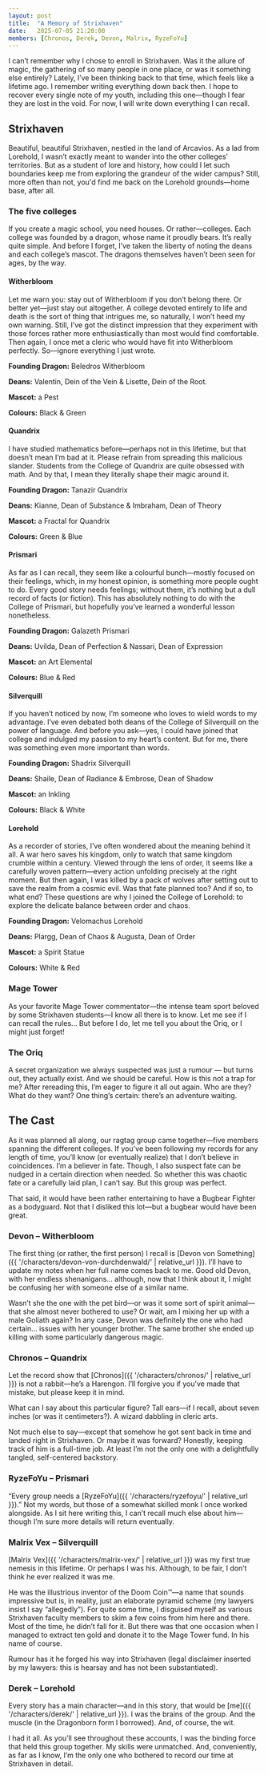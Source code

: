 ```yaml
---
layout: post
title:  "A Memory of Strixhaven"
date:   2025-07-05 21:20:00
members: [Chronos, Derek, Devon, Malrix, RyzeFoYu]
---
```


I can’t remember why I chose to enroll in Strixhaven. Was it the allure of magic, the gathering of so many people in one place, or was it something else entirely? Lately, I’ve been thinking back to that time, which feels like a lifetime ago. I remember writing everything down back then. I hope to recover every single note of my youth, including this one—though I fear they are lost in the void. For now, I will write down everything I can recall.

## Strixhaven

Beautiful, beautiful Strixhaven, nestled in the land of Arcavios. As a lad from Lorehold, I wasn’t exactly meant to wander into the other colleges’ territories. But as a student of lore and history, how could I let such boundaries keep me from exploring the grandeur of the wider campus? Still, more often than not, you'd find me back on the Lorehold grounds—home base, after all.

### The five colleges
If you create a magic school, you need houses. Or rather—colleges. Each college was founded by a dragon, whose name it proudly bears. It’s really quite simple. And before I forget, I’ve taken the liberty of noting the deans and each college’s mascot. The dragons themselves haven’t been seen for ages, by the way.

#### Witherbloom
Let me warn you: stay out of Witherbloom if you don’t belong there. Or better yet—just stay out altogether. A college devoted entirely to life and death is the sort of thing that intrigues me, so naturally, I won’t heed my own warning. Still, I’ve got the distinct impression that they experiment with those forces rather more enthusiastically than most would find comfortable. Then again, I once met a cleric who would have fit into Witherbloom perfectly. So—ignore everything I just wrote.

**Founding Dragon:** Beledros Witherbloom

**Deans:** Valentin, Dein of the Vein & Lisette, Dein of the Root.

**Mascot:** a Pest

**Colours:** Black & Green

#### Quandrix

I have studied mathematics before—perhaps not in this lifetime, but that doesn’t mean I’m bad at it. Please refrain from spreading this malicious slander. Students from the College of Quandrix are quite obsessed with math. And by that, I mean they literally shape their magic around it.

**Founding Dragon:** Tanazir Quandrix

**Deans:** Kianne, Dean of Substance & Imbraham, Dean of Theory

**Mascot:** a Fractal for Quandrix

**Colours:** Green & Blue

#### Prismari

As far as I can recall, they seem like a colourful bunch—mostly focused on their feelings, which, in my honest opinion, is something more people ought to do. Every good story needs feelings; without them, it’s nothing but a dull record of facts (or fiction). This has absolutely nothing to do with the College of Prismari, but hopefully you’ve learned a wonderful lesson nonetheless.

**Founding Dragon:** Galazeth Prismari

**Deans:** Uvilda, Dean of Perfection & Nassari, Dean of Expression

**Mascot:** an Art Elemental

**Colours:** Blue & Red

#### Silverquill
If you haven’t noticed by now, I’m someone who loves to wield words to my advantage. I’ve even debated both deans of the College of Silverquill on the power of language. And before you ask—yes, I could have joined that college and indulged my passion to my heart’s content. But for me, there was something even more important than words.

**Founding Dragon:** Shadrix Silverquill

**Deans:** Shaile, Dean of Radiance & Embrose, Dean of Shadow

**Mascot:** an Inkling

**Colours:** Black & White

#### Lorehold
As a recorder of stories, I’ve often wondered about the meaning behind it all. A war hero saves his kingdom, only to watch that same kingdom crumble within a century. Viewed through the lens of order, it seems like a carefully woven pattern—every action unfolding precisely at the right moment. But then again, I was killed by a pack of wolves after setting out to save the realm from a cosmic evil. Was that fate planned too? And if so, to what end? These questions are why I joined the College of Lorehold: to explore the delicate balance between order and chaos.

**Founding Dragon:** Velomachus Lorehold

**Deans:** Plargg, Dean of Chaos & Augusta, Dean of Order

**Mascot:** a Spirit Statue

**Colours:** White & Red

### Mage Tower
As your favorite Mage Tower commentator—the intense team sport beloved by some Strixhaven students—I know all there is to know. Let me see if I can recall the rules... But before I do, let me tell you about the Oriq, or I might just forget!

### The Oriq
A secret organization we always suspected was just a rumour — but turns out, they actually exist. And we should be careful. How is this not a trap for me? After rereading this, I’m eager to figure it all out again. Who are they? What do they want? One thing’s certain: there’s an adventure waiting.

## The Cast

As it was planned all along, our ragtag group came together—five members spanning the different colleges. If you’ve been following my records for any length of time, you’ll know (or eventually realize) that I don’t believe in coincidences. I’m a believer in fate. Though, I also suspect fate can be nudged in a certain direction when needed. So whether this was chaotic fate or a carefully laid plan, I can’t say. But this group was perfect.

That said, it would have been rather entertaining to have a Bugbear Fighter as a bodyguard. Not that I disliked this lot—but a bugbear would have been great.

### Devon – Witherbloom
The first thing (or rather, the first person) I recall is [Devon von Something]({{ '/characters/devon-von-durchdenwald/' | relative_url }}). I’ll have to update my notes when her full name comes back to me. Good old Devon, with her endless shenanigans… although, now that I think about it, I might be confusing her with someone else of a similar name.

Wasn’t she the one with the pet bird—or was it some sort of spirit animal—that she almost never bothered to use? Or wait, am I mixing her up with a male Goliath again? In any case, Devon was definitely the one who had certain… issues with her younger brother. The same brother she ended up killing with some particularly dangerous magic.

### Chronos – Quandrix
Let the record show that [Chronos]({{ '/characters/chronos/' | relative_url }}) is not a rabbit—he’s a Harengon. I’ll forgive you if you’ve made that mistake, but please keep it in mind.

What can I say about this particular figure? Tall ears—if I recall, about seven inches (or was it centimeters?). A wizard dabbling in cleric arts. 

Not much else to say—except that somehow he got sent back in time and landed right in Strixhaven. Or maybe it was forward? Honestly, keeping track of him is a full-time job. At least I’m not the only one with a delightfully tangled, self-centered backstory.

### RyzeFoYu – Prismari
“Every group needs a [RyzeFoYu]({{ '/characters/ryzefoyu/' | relative_url }}).” Not my words, but those of a somewhat skilled monk I once worked alongside. As I sit here writing this, I can’t recall much else about him—though I’m sure more details will return eventually.

### Malrix Vex – Silverquill
[Malrix Vex]({{ '/characters/malrix-vex/' | relative_url }}) was my first true nemesis in this lifetime. Or perhaps I was his. Although, to be fair, I don’t think he ever realized it was me.

He was the illustrious inventor of the Doom Coin™—a name that sounds impressive but is, in reality, just an elaborate pyramid scheme (my lawyers insist I say “allegedly”). For quite some time, I disguised myself as various Strixhaven faculty members to skim a few coins from him here and there. Most of the time, he didn’t fall for it. But there was that one occasion when I managed to extract ten gold and donate it to the Mage Tower fund. In his name of course.

Rumour has it he forged his way into Strixhaven (legal disclaimer inserted by my lawyers: this is hearsay and has not been substantiated).

### Derek – Lorehold
Every story has a main character—and in this story, that would be [me]({{ '/characters/derek/' | relative_url }}). I was the brains of the group. And the muscle (in the Dragonborn form I borrowed). And, of course, the wit.

I had it all. As you’ll see throughout these accounts, I was the binding force that held this group together. My skills were unmatched. And, conveniently, as far as I know, I’m the only one who bothered to record our time at Strixhaven in detail.

